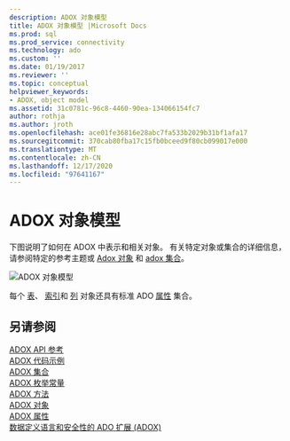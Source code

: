 ```yaml
---
description: ADOX 对象模型
title: ADOX 对象模型 |Microsoft Docs
ms.prod: sql
ms.prod_service: connectivity
ms.technology: ado
ms.custom: ''
ms.date: 01/19/2017
ms.reviewer: ''
ms.topic: conceptual
helpviewer_keywords:
- ADOX, object model
ms.assetid: 31c0781c-96c8-4460-90ea-134066154fc7
author: rothja
ms.author: jroth
ms.openlocfilehash: ace01fe36816e28abc7fa533b2029b31bf1afa17
ms.sourcegitcommit: 370cab80fba17c15fb0bceed9f80cb099017e000
ms.translationtype: MT
ms.contentlocale: zh-CN
ms.lasthandoff: 12/17/2020
ms.locfileid: "97641167"
---
```

# <a name="adox-object-model"></a>ADOX 对象模型
下图说明了如何在 ADOX 中表示和相关对象。 有关特定对象或集合的详细信息，请参阅特定的参考主题或 [Adox 对象](./adox-objects.md) 和 [adox 集合](./adox-collections.md)。  
  
 ![ADOX 对象模型](../../../ado/reference/adox-api/media/adox_object_model.gif "ADOX_object_model")  
  
 每个 [表](./table-object-adox.md)、 [索引](./index-object-adox.md)和 [列](./column-object-adox.md) 对象还具有标准 ADO [属性](../ado-api/properties-collection-ado.md) 集合。  
  
## <a name="see-also"></a>另请参阅  
 [ADOX API 参考]()   
 [ADOX 代码示例](./adox-code-examples.md)   
 [ADOX 集合](./adox-collections.md)   
 [ADOX 枚举常量](./adox-enumerated-constants.md)   
 [ADOX 方法](./adox-methods.md)   
 [ADOX 对象](./adox-objects.md)   
 [ADOX 属性](./adox-properties.md)   
 [数据定义语言和安全性的 ADO 扩展 (ADOX)](../../guide/extensions/ado-extensions-for-data-definition-language-and-security-adox.md)